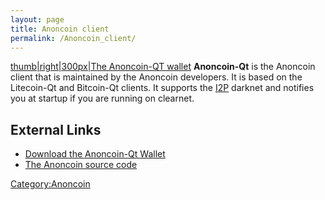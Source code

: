 ```yaml
---
layout: page
title: Anoncoin client
permalink: /Anoncoin_client/
---
```


[thumb|right|300px|The Anoncoin-QT wallet](/File:Wallet2.jpg "wikilink") **Anoncoin-Qt** is the Anoncoin client that is maintained by the Anoncoin developers. It is based on the Litecoin-Qt and Bitcoin-Qt clients. It supports the [I2P](/I2P "wikilink") darknet and notifies you at startup if you are running on clearnet.

External Links
--------------

-   [Download the Anoncoin-Qt Wallet](/downloads)
-   [The Anoncoin source code](https://github.com/Anoncoin/anoncoin)

[Category:Anoncoin](/Category:Anoncoin "wikilink")